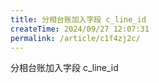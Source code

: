 ```yaml
---
title: 分相台账加入字段 c_line_id
createTime: 2024/09/27 12:07:31
permalink: /article/c1f4zj2c/
---
```

分相台账加入字段 c_line_id	